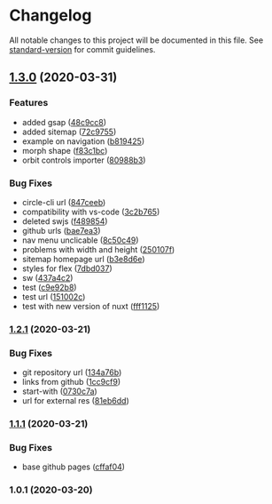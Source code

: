 # Changelog

All notable changes to this project will be documented in this file. See [standard-version](https://github.com/conventional-changelog/standard-version) for commit guidelines.

## [1.3.0](https://github.com/LuXDAmore/generative-art/compare/v1.2.2...v1.3.0) (2020-03-31)


### Features

* added gsap ([48c9cc8](https://github.com/LuXDAmore/generative-art/commit/48c9cc8a9f320910ce5127d9c6120fafbd2ca87a))
* added sitemap ([72c9755](https://github.com/LuXDAmore/generative-art/commit/72c9755656d3c3d833b53a0bde7d4f739fbd7bbf))
* example on navigation ([b819425](https://github.com/LuXDAmore/generative-art/commit/b819425312ccfdc20089f21d03e90b1bc7e9a20b))
* morph shape ([f83c1bc](https://github.com/LuXDAmore/generative-art/commit/f83c1bc3b0189106416164a61e4de29b60447042))
* orbit controls importer ([80988b3](https://github.com/LuXDAmore/generative-art/commit/80988b325420d67cc4761668edf1632d1aa1e365))


### Bug Fixes

* circle-cli url ([847ceeb](https://github.com/LuXDAmore/generative-art/commit/847ceebc3cc21f020a939e676e7133c22ac50ee4))
* compatibility with vs-code ([3c2b765](https://github.com/LuXDAmore/generative-art/commit/3c2b7651511771ca02cc47814761a7e7b82a156a))
* deleted swjs ([f489854](https://github.com/LuXDAmore/generative-art/commit/f48985482697f31a7cdc98f028333d60196479d1))
* github urls ([bae7ea3](https://github.com/LuXDAmore/generative-art/commit/bae7ea34b63554804dc42e4163d93c9ef9ed5ae1))
* nav menu unclicable ([8c50c49](https://github.com/LuXDAmore/generative-art/commit/8c50c492bba7d9aae4eb8e3bcf614ca75eadccbd))
* problems with width and height ([250107f](https://github.com/LuXDAmore/generative-art/commit/250107f62d80f2df9984193d56b8d7bf1efe6bfa))
* sitemap homepage url ([b3e8d6e](https://github.com/LuXDAmore/generative-art/commit/b3e8d6ebc64ecbb3dae3d60a9868658a3a9ba66e))
* styles for flex ([7dbd037](https://github.com/LuXDAmore/generative-art/commit/7dbd037d4055eda6dd55f95ab843ed1e4c63fd88))
* sw ([437a4c2](https://github.com/LuXDAmore/generative-art/commit/437a4c2555590d92ae1b1f553fb912156b944d8b))
* test ([c9e92b8](https://github.com/LuXDAmore/generative-art/commit/c9e92b8d12bbcb989fe0b36f4e6823412525bfd2))
* test url ([151002c](https://github.com/LuXDAmore/generative-art/commit/151002cc9cd3b9b63a66dc0a20ade9df5b72f667))
* test with new version of nuxt ([fff1125](https://github.com/LuXDAmore/generative-art/commit/fff11256b2447e7fccdcb78c444cd36ac220493b))

### [1.2.1](https://github.com/LuXDAmore/generative-art/compare/v1.2.0...v1.2.1) (2020-03-21)


### Bug Fixes

* git repository url ([134a76b](https://github.com/LuXDAmore/generative-art/commit/134a76b6c614f8fd22c94f19e49b7c9c64afd91d))
* links from github ([1cc9cf9](https://github.com/LuXDAmore/generative-art/commit/1cc9cf9e91d8c1eb4ff7fc5a9e77b36cb188df41))
* start-with ([0730c7a](https://github.com/LuXDAmore/generative-art/commit/0730c7a160c3c94e3ad4b3a347812047fea015f1))
* url for external res ([81eb6dd](https://github.com/LuXDAmore/generative-art/commit/81eb6dd6b5087c49a83da10abb639b324ed70bbe))

### [1.1.1](https://github.com/LuXDAmore/generative-art/compare/v1.1.0...v1.1.1) (2020-03-21)


### Bug Fixes

* base github pages ([cffaf04](https://github.com/LuXDAmore/generative-art/commit/cffaf04cfbac79950427d20829bedca40eb67c02))

### 1.0.1 (2020-03-20)
